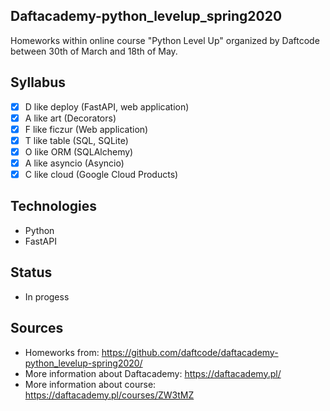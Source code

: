 ## Daftacademy-python_levelup_spring2020

Homeworks within online course "Python Level Up" organized by Daftcode between 30th of March and 18th of May.

## Syllabus

- [x]  D like deploy (FastAPI, web application)
- [x] A like art (Decorators)
- [x] F like ficzur (Web application)
- [x] T like table (SQL, SQLite)
- [x] O like ORM (SQLAlchemy)
- [x] A like asyncio (Asyncio)
- [x] C like cloud (Google Cloud Products)

## Technologies

* Python
* FastAPI

## Status

* In progess

## Sources

* Homeworks from: https://github.com/daftcode/daftacademy-python_levelup-spring2020/
* More information about Daftacademy: https://daftacademy.pl/
* More information about course: https://daftacademy.pl/courses/ZW3tMZ
